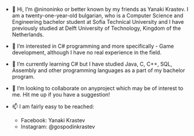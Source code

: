 - 👋 Hi, I’m @ninoninko or better known by my friends as Yanaki Krastev. 
I am a twenty-one-year-old bulgarian, who is a Computer Science and Engineering 
bachelor student at Sofia Technical University and I have previously studied at
Delft University of Technology, Kingdom of the Netherlands.

- 👀 I’m interested in C# programming and more specifically - Game development,
although I have no real experience in the field.

- 🌱 I’m currently learning C# but I have studied Java, C, C++,
SQL, Assembly and other programming languages as a part of my bachelor program.

- 💞️ I’m looking to collaborate on anyproject which may 
be of interest to me. Hit me up if you have a suggestion!

- 📫 I am fairly easy to be reached:
    - Facebook: Yanaki Krastev
    - Instagram: @gospodinkrastev

<!---
ninoninko/ninoninko is a ✨ special ✨ repository because its `README.md` (this file) appears on your GitHub profile.
You can click the Preview link to take a look at your changes.
--->

